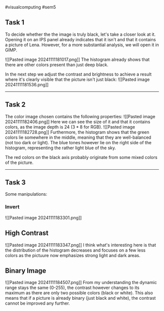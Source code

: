 #visualcomputing  #sem5 
## Task 1
To decide whether the the image is truly black, let's take a closer look at it. Opening it on an IPS panel already indicates that it isn't and that it contains a picture of Lena. However, for a more substantial analysis, we will open it in GIMP.

![[Pasted image 20241111181017.png]]
The histogram already shows that there are other colors present than just deep black.

In the next step we adjust the contrast and brightness to achieve a result where it's clearly visible that the picture isn't just black:
![[Pasted image 20241111181536.png]]
___
## Task 2
The color image chosen contains the following properties:
![[Pasted image 20241111182406.png]]
Here we can see the size of it and that it contains colors, as the image depth is 24 ($3 * 8$ for RGB).
![[Pasted image 20241111182728.png]]
Furthermore, the histogram shows that the green colors lie somewhere in the middle, meaning that they are well-balanced (not too dark or light). The blue tones however lie on the right side of the histogram, representing the rather light blue of the sky.

The red colors on the black axis probably originate from some mixed colors of the picture.
___
## Task 3
Some manipulations:
### Invert
![[Pasted image 20241111183301.png]]
## High Contrast
![[Pasted image 20241111183347.png]]
I think what's interesting here is that the distribution of the histogram decreases and focuses on a few less colors as the pictuure now emphasizes strong light and dark areas.
## Binary Image
![[Pasted image 20241111184507.png]]
From my understanding the dynamic range stays the same (0-255), the contrast however changes to its maximum as there are only two possible colors (black or white). This also means that if a picture is already binary (just black and white), the contrast cannot be improved any further.